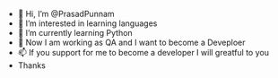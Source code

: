 - 👋 Hi, I’m @PrasadPunnam
- 👀 I’m interested in learning languages
- 🌱 I’m currently learning Python
- 💞️ Now I am working as QA and I want to become a Deveploer
- 📫 If you support for me to become a developer I will greatful to you
- Thanks

<!---
prasad2995/prasad2995 is a ✨ special ✨ repository because its `README.md` (this file) appears on your GitHub profile.
You can click the Preview link to take a look at your changes.
--->
